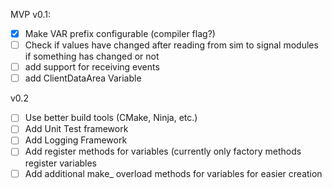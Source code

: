 
MVP v0.1:

- [x] Make VAR prefix configurable (compiler flag?)
- [ ] Check if values have changed after reading from sim to signal modules if something has changed or not
- [ ] add support for receiving events
- [ ] add ClientDataArea Variable

v0.2
- [ ] Use better build tools (CMake, Ninja, etc.)
- [ ] Add Unit Test framework
- [ ] Add Logging Framework
- [ ] Add register methods for variables (currently only factory methods register variables
- [ ] Add additional make_ overload methods for variables for easier creation
